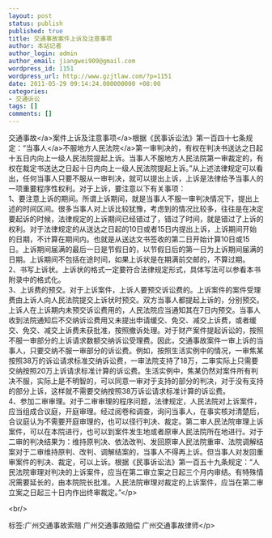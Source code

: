 ```yaml
---
layout: post
status: publish
published: true
title: 交通事故案件上诉及注意事项
author: 本站记者
author_login: admin
author_email: jiangwei909@gmail.com
wordpress_id: 1151
wordpress_url: http://www.gzjtlaw.com/?p=1151
date: 2011-05-29 09:14:24.000000000 +08:00
categories:
- 交通诉讼
tags: []
comments: []
---
```

<p><p><a>交通事故<&#47;a>案件上诉及<a>注意事项<&#47;a>根据《民事诉讼法》第一百四十七条规定：&ldquo;<a>当事人<&#47;a>不服地方<a>人民法院<&#47;a>第一审判决的，有权在判决书送达之日起十五日内向上一级人民法院提起上诉。当事人不服地方人民法院第一审裁定的，有权在裁定书送达之日起十日内向上一级人民法院提起上诉。&rdquo;从上述法律规定可以看出，任何当事人只要不服从一审判决，就可以提出上诉，上诉是法律给予当事人的一项重要程序性权利。对于上诉，要注意以下有关事项：<br>1、要注意上诉的期间。所谓上诉期间，就是当事人不服一审判决情况下，提出上述的时间区间。很多当事人对上诉比较犹豫，考虑到的情况比较多，往往是在决定要起诉的时候，法律规定的上诉期间已经错过了，错过了时间，就是错过了上诉的权利。对于法律规定的从送达之日起的10日或者15日内提出上诉，上诉期间开始的日期，不计算在期间内。也就是从送达文书签收的第二日开始计算10日或15日。上诉期间届满的最后一日是节假日的，以节假日后的第一日为上诉期间届满的日期。上诉期间不包括在途时间，如果上诉状是在期满前交邮的，不算过期。<br>2、书写上诉状。上诉状的格式一定要符合法律规定形式，具体写法可以参看本书附录中的格式化。<br>3、上诉费的预交。对于上诉案件，上诉人要预交诉讼费的。上诉案件的案件受理费由上诉人向人民法院提交上诉状时预交。双方当事人都提起上诉的，分别预交。上诉人在上诉期内未预交诉讼费用的，人民法院应当通知其在7日内预交。当事人收到法院通知后不交纳诉讼费用又未提出申请缓交、免交、减交上诉费，或者缓交、免交、减交上诉费未获批准，按照撤诉处理。对于财产案件提起诉讼的，按照不服一审部分的上诉请求数额交纳诉讼受理费。因此，交通事故案件一审上诉的当事人，只要交纳不服一审部分的诉讼费。例如，按照生活实例中的情况，一审焦某按照38万的诉讼请求标准交纳诉讼费，一审法院支持了18万，二审实际上只需要交纳按照20万上诉请求标准计算的诉讼费。生活实例中，焦某仍然对案件所有判决不服，实际上是不明智的，可以同意一审对于支持的部分的判决，对于没有支持的部分上诉，这样就不需要交纳按照38万诉讼请求标准计算的诉讼费。<br>4、参加二审审理。对于二审审理的程序问题，法律规定，人民法院对上诉案件，应当组成合议庭，开庭审理。经过阅卷和调查，询问当事人，在事实核对清楚后，合议庭认为不需要开庭审理的，也可以径行判决、裁定。第二审人民法院审理上诉案件，可以在本院进行，也可以到案件发生地或者原审人民法院所在地进行。对于二审的判决结果为：维持原判决、依法改判、发回原审人民法院重审、法院调解结案对于二审维持原判、改判、调解结案的，当事人不得再上诉。但当事人对发回重审案件的判决、裁定，可以上诉。根据《民事诉讼法》第一百五十九条规定：&ldquo;人民法院审理对判决的上诉案件，应当在第二审立案之日起三个月内审结。有特殊情况需要延长的，由本院院长批准。人民法院审理对裁定的上诉案件，应当在第二审立案之日起三十日内作出终审裁定。&rdquo;<&#47;p><br&#47;><p>标签:广州交通事故索赔 广州交通事故赔偿 广州交通事故律师<&#47;p>
